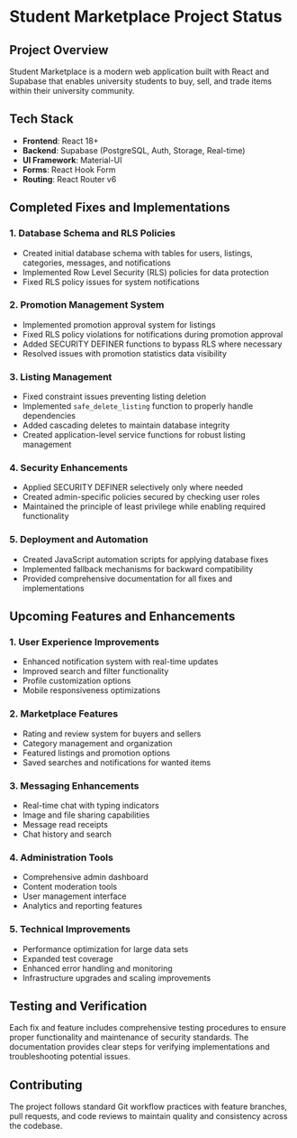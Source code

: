 # Student Marketplace Project Status

## Project Overview
Student Marketplace is a modern web application built with React and Supabase that enables university students to buy, sell, and trade items within their university community.

## Tech Stack
- **Frontend**: React 18+
- **Backend**: Supabase (PostgreSQL, Auth, Storage, Real-time)
- **UI Framework**: Material-UI
- **Forms**: React Hook Form
- **Routing**: React Router v6

## Completed Fixes and Implementations

### 1. Database Schema and RLS Policies
- Created initial database schema with tables for users, listings, categories, messages, and notifications
- Implemented Row Level Security (RLS) policies for data protection
- Fixed RLS policy issues for system notifications

### 2. Promotion Management System
- Implemented promotion approval system for listings
- Fixed RLS policy violations for notifications during promotion approval
- Added SECURITY DEFINER functions to bypass RLS where necessary
- Resolved issues with promotion statistics data visibility

### 3. Listing Management
- Fixed constraint issues preventing listing deletion
- Implemented `safe_delete_listing` function to properly handle dependencies
- Added cascading deletes to maintain database integrity
- Created application-level service functions for robust listing management

### 4. Security Enhancements
- Applied SECURITY DEFINER selectively only where needed
- Created admin-specific policies secured by checking user roles
- Maintained the principle of least privilege while enabling required functionality

### 5. Deployment and Automation
- Created JavaScript automation scripts for applying database fixes
- Implemented fallback mechanisms for backward compatibility
- Provided comprehensive documentation for all fixes and implementations

## Upcoming Features and Enhancements

### 1. User Experience Improvements
- Enhanced notification system with real-time updates
- Improved search and filter functionality
- Profile customization options
- Mobile responsiveness optimizations

### 2. Marketplace Features
- Rating and review system for buyers and sellers
- Category management and organization
- Featured listings and promotion options
- Saved searches and notifications for wanted items

### 3. Messaging Enhancements
- Real-time chat with typing indicators
- Image and file sharing capabilities
- Message read receipts
- Chat history and search

### 4. Administration Tools
- Comprehensive admin dashboard
- Content moderation tools
- User management interface
- Analytics and reporting features

### 5. Technical Improvements
- Performance optimization for large data sets
- Expanded test coverage
- Enhanced error handling and monitoring
- Infrastructure upgrades and scaling improvements

## Testing and Verification
Each fix and feature includes comprehensive testing procedures to ensure proper functionality and maintenance of security standards. The documentation provides clear steps for verifying implementations and troubleshooting potential issues.

## Contributing
The project follows standard Git workflow practices with feature branches, pull requests, and code reviews to maintain quality and consistency across the codebase. 